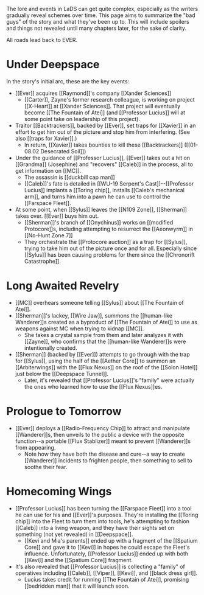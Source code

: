 The lore and events in LaDS can get quite complex, especially as the writers gradually reveal schemes over time. This page aims to summarize the "bad guys" of the story and what they've been up to. This will include spoilers and things not revealed until many chapters later, for the sake of clarity.

All roads lead back to EVER.

# Under Deepspace
In the story's initial arc, these are the key events:
* [[Ever]] acquires [[Raymond]]'s company [[Xander Sciences]]
	* [[Carter]], Zayne's former research colleague, is working on project [[X-Heart]] at [[Xander Sciences]]. That project will eventually become [[The Fountain of Atei]] (and [[Professor Lucius]] will at some point take on leadership of this project).
* Traitor [[Backtrackers]], backed by [[Ever]], set traps for [[Xavier]] in an effort to get him out of the picture and stop him from interfering. (See also [[traps for Xavier]].)
	* In return, [[Xavier]] takes bounties to kill these [[Backtrackers]] ([[01-08.02 Desecrated Soil]])
* Under the guidance of [[Professor Lucius]], [[Ever]] takes out a hit on [[Grandma]] (Josephine) and "recovers" [[Caleb]] in the process, all to get information on [[MC]].
	* The assassin is [[duckbill cap man]]
	* [[Caleb]]'s fate is detailed in [[WU-19 Serpent's Cast]]--[[Professor Lucius]] implants a [[Toring chip]], installs [[Caleb's mechanical arm]], and turns him into a pawn he can use to control the [[Farspace Fleet]].
* At some point, when [[Sylus]] leaves the [[N109 Zone]], [[Sherman]] takes over. [[Ever]] buys him out.
	* [[Sherman]]'s branch of [[Onychinus]] works on [[modified Protocore]]s, including attempting to resurrect the [[Aeonwyrm]] in [[No-Hunt Zone 7]]
	* They orchestrate the [[Protocore auction]] as a trap for [[Sylus]], trying to take him out of the picture once and for all. Especially since [[Sylus]] has been causing problems for them since the [[Chronorift Catastrophe]].

# Long Awaited Revelry
* [[MC]] overhears someone telling [[Sylus]] about [[The Fountain of Atei]].
* [[Sherman]]'s lackey, [[Wire Jaw]], summons the [[human-like Wanderer]]s created as a byproduct of  [[The Fountain of Atei]] to use as weapons against MC when trying to kidnap [[MC]]. 
	* She takes a crystal sample from them and later analyzes it with [[Zayne]], who confirms that the [[human-like Wanderer]]s were intentionally created.
* [[Sherman]] (backed by [[Ever]]) attempts to go through with the trap for [[Sylus]], using the half of the [[Aether Core]] to summon an [[Arbiterwings]] with the [[Flux Nexus]] on the roof of the [[Solon Hotel]] just below the [[Deepspace Tunnel]].
	* Later, it's revealed that [[Professor Lucius]]'s "family" were actually the ones who learned how to use the [[Flux Nexus]]es.

# Prologue to Tomorrow
* [[Ever]] deploys a [[Radio-Frequency Chip]] to attract and manipulate [[Wanderer]]s, then unveils to the public a device with the opposite function--a portable [[Flux Stablizer]] meant to prevent [[Wanderer]]s from appearing.
	* Note how they have both the disease and cure--a way to create [[Wanderer]] incidents to frighten people, then something to sell to soothe their fear.

# Homecoming Wings
* [[Professor Lucius]] has been turning the [[Farspace Fleet]] into a tool he can use for his and [[Ever]]'s purposes. They're installing the [[Toring chip]] into the Fleet to turn them into tools, he's attempting to fashion [[Caleb]] into a living weapon, and they have their sights set on something (not yet revealed) in [[Deepspace]].
	* [[Kevi and Mia's parents]] ended up with a fragment of the [[Spatium Core]] and gave it to [[Kevi]] in hopes he could escape the Fleet's influence. Unfortunately, [[Professor Lucius]] ended up with both [[Kevi]] and the [[Spatium Core]] fragment.
* It's also revealed that [[Professor Lucius]] is collecting a "family" of operatives including [[Caleb]], [[Viper]], [[Kevi]], and [[black dress girl]].
	* Lucius takes credit for running [[The Fountain of Atei]], promising [[bedridden man]] that it will launch soon.